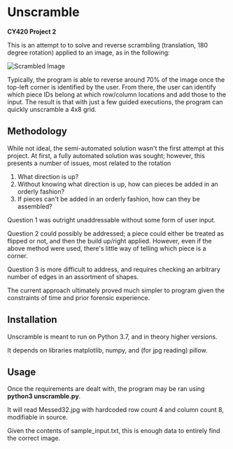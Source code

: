 # Unscramble
**CY420 Project 2**

This is an attempt to to solve and reverse scrambling (translation, 180 degree rotation) applied to an image, as in the following:


![Scrambled Image](https://github.com/grey-r/unscramble/blob/master/Messed32.jpg?raw=true)

Typically, the program is able to reverse around 70% of the image once the top-left corner is identified by the user.
From there, the user can identify which piece IDs belong at which row/column locations and add those to the input.
The result is that with just a few guided executions, the program can quickly unscramble a 4x8 grid.

## Methodology

While not ideal, the semi-automated solution wasn't the first attempt at this project.
At first, a fully automated solution was sought; however, this presents a number of issues, most related to the rotation

1. What direction is up?
2. Without knowing what direction is up, how can pieces be added in an orderly fashion?
3. If pieces can't be added in an orderly fashion, how can they be assembled?

Question 1 was outright unaddressable without some form of user input.

Question 2 could possibly be addressed; a piece could either be treated as flipped or not, and then the build up/right applied.
However, even if the above method were used, there's little way of telling which piece is a corner.

Question 3 is more difficult to address, and requires checking an arbitrary number of edges in an assortment of shapes.

The current approach ultimately proved much simpler to program given the constraints of time and prior forensic experience.

## Installation

Unscramble is meant to run on Python 3.7, and in theory higher versions.

It depends on libraries matplotlib, numpy, and (for jpg reading) pillow.

## Usage

Once the requirements are dealt with, the program may be ran using **python3 unscramble.py**.

It will read Messed32.jpg with hardcoded row count 4 and column count 8, modifiable in source.

Given the contents of sample_input.txt, this is enough data to entirely find the correct image.
